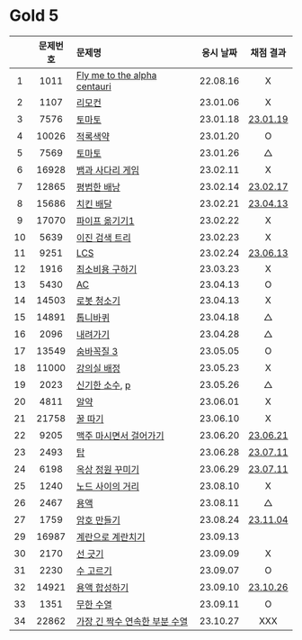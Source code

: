 # Gold 5

|     | 문제번호 | 문제명                                      | 응시 날짜 |           채점 결과           |
| :-: | :------: | :------------------------------------------ | :-------: | :---------------------------: |
|  1  |   1011   | [Fly me to the alpha centauri](./1011.js)   | 22.08.16  |               X               |
|  2  |   1107   | [리모컨](./1107.js)                         | 23.01.06  |               X               |
|  3  |   7576   | [토마토](./7576.js)                         | 23.01.18  | [23.01.19](./replay/7576.js)  |
|  4  |  10026   | [적록색약](./10026.js)                      | 23.01.20  |               O               |
|  5  |   7569   | [토마토](./7569.js)                         | 23.01.26  |               △               |
|  6  |  16928   | [뱀과 사다리 게임](./16928.js)              | 23.02.11  |               X               |
|  7  |  12865   | [평범한 배낭](./12865.js)                   | 23.02.14  | [23.02.17](./replay/12865.js) |
|  8  |  15686   | [치킨 배달](./15686.js)                     | 23.02.21  | [23.04.13](./replay/15686.js) |
|  9  |  17070   | [파이프 옮기기1](./17070.js)                | 23.02.22  |               X               |
| 10  |   5639   | [이진 검색 트리](./5639.js)                 | 23.02.23  |               X               |
| 11  |   9251   | [LCS](./9251.js)                            | 23.02.24  | [23.06.13](./replay/9251.js)  |
| 12  |   1916   | [최소비용 구하기](./1916.js)                | 23.03.23  |               X               |
| 13  |   5430   | [AC](./5430.js)                             | 23.04.13  |               O               |
| 14  |  14503   | [로봇 청소기](./14503.js)                   | 23.04.13  |               X               |
| 15  |  14891   | [톱니바퀴](./14891.js)                      | 23.04.18  |               △               |
| 16  |   2096   | [내려가기](./2096.js)                       | 23.04.28  |               △               |
| 17  |  13549   | [숨바꼭질 3](./13549.js)                    | 23.05.05  |               O               |
| 18  |  11000   | [강의실 배정](./11000.js)                   | 23.05.23  |               X               |
| 19  |   2023   | [신기한 소수](./2023.js), [p](./2023.py)    | 23.05.26  |               △               |
| 20  |   4811   | [알약](./4811.js)                           | 23.06.01  |               X               |
| 21  |  21758   | [꿀 따기](./21758.js)                       | 23.06.10  |               X               |
| 22  |   9205   | [맥주 마시면서 걸어가기](./9205.js)         | 23.06.20  | [23.06.21](./replay/9205.js)  |
| 23  |   2493   | [탑](./2493.js)                             | 23.06.28  | [23.07.11](./replay/2493.js)  |
| 24  |   6198   | [옥상 정원 꾸미기](./6198.js)               | 23.06.29  | [23.07.11](./replay/6198.js)  |
| 25  |   1240   | [노드 사이의 거리](./1240.js)               | 23.08.10  |               X               |
| 26  |   2467   | [용액](./2467.js)                           | 23.08.11  |               △               |
| 27  |   1759   | [암호 만들기](./1759.js)                    | 23.08.24  | [23.11.04](./replay/1759.js)  |
| 29  |  16987   | [계란으로 계란치기](./16987.js)             | 23.09.13  |                               |
| 30  |   2170   | [선 긋기](./2170.js)                        | 23.09.09  |               X               |
| 31  |   2230   | [수 고르기](./2230.js)                      | 23.09.07  |               O               |
| 32  |  14921   | [용액 합성하기](./14921.js)                 | 23.09.10  | [23.10.26](./replay/14921.js) |
| 33  |   1351   | [무한 수열](./1351.js)                      | 23.09.11  |               O               |
| 34  |  22862   | [가장 긴 짝수 연속한 부분 수열](./22862.js) | 23.10.27  |              XXX              |
